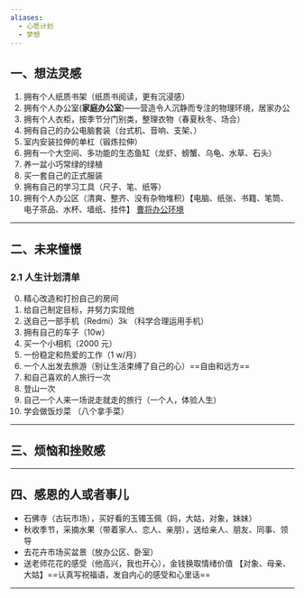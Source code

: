 ```yaml
---
aliases:
  - 心愿计划
  - 梦想
---
```


## 一、想法灵感 
1. 拥有个人纸质书架（纸质书阅读，更有沉浸感）
2. 拥有个人办公室(**家庭办公室**)——营造令人沉静而专注的物理环境，居家办公
3. 拥有个人衣柜，按季节分门别类，整理衣物（春夏秋冬、场合）
4. 拥有自己的办公电脑套装（台式机、音响、支架、）
5. 室内安装拉伸的单杠（锻炼拉伸） 
6. 拥有一个大空间、多功能的生态鱼缸（龙虾、螃蟹、乌龟、水草、石头） 
7. 养一盆小巧常绿的绿植
8. 买一套自己的正式服装
9. 拥有自己的学习工具（尺子、笔、纸等）
10. 拥有个人办公区（清爽、整齐、没有杂物堆积）【电脑、纸张、书籍、笔筒、电子茶品、水杯、墙纸、挂件】 [曹将办公环境](https://mp.weixin.qq.com/s/nUgE9JzxXQVKYZ7Aos6UcQ)
---
## 二、未来憧憬
### 2.1 人生计划清单 
0. 精心改造和打扮自己的房间
1. 给自己制定目标，并努力实现他
2. 送自己一部手机（Redmi）3k （科学合理运用手机）
3. 拥有自己的车子（10w）
4. 买一个小相机（2000 元）
5. 一份稳定和热爱的工作（1 w/月）
6. 一个人出发去旅游（别让生活束缚了自己的心）==自由和远方== 
7. 和自己喜欢的人旅行一次
8. 登山一次
9. 自己一个人来一场说走就走的旅行（一个人，体验人生）
10. 学会做饭炒菜 （八个拿手菜）

---
## 三、烦恼和挫败感


---
## 四、感恩的人或者事儿 
- 石佛寺（古玩市场），买好看的玉镯玉佩（妈，大姑，对象，妹妹） 
- 秋收季节，采摘水果（带着家人、恋人、亲朋），送给亲人、朋友、同事、领导
- 去花卉市场买盆景（放办公区、卧室）
- 送老师花花的感受（他高兴，我也开心），金钱换取情绪价值 【对象、母亲、大姑】==认真写祝福语，发自内心的感受和心里话==

---

